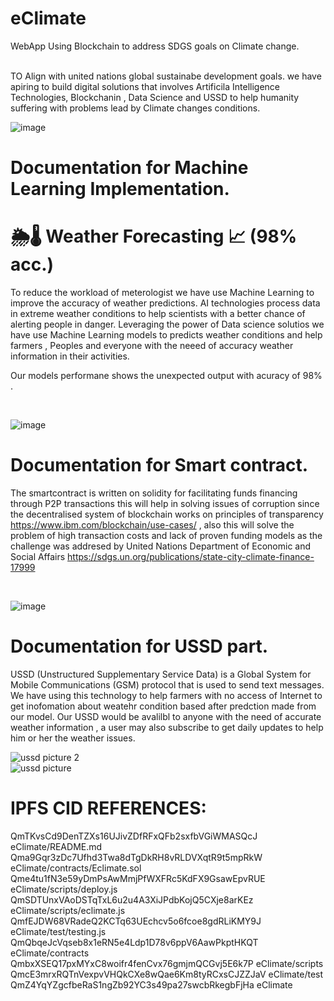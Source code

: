 # eClimate
WebApp Using Blockchain to address SDGS goals on Climate change.

<br/>
TO Align with united nations global sustainabe development goals. we have apiring to build digital solutions that involves Artificila Intelligence Technologies, Blockchanin , Data Science and USSD to help humanity suffering with problems lead by Climate changes conditions.

![image](https://user-images.githubusercontent.com/88959075/204125396-787bc7be-97e0-4740-aba6-c36bc0ee27c4.png)


# Documentation for Machine Learning Implementation.

# 🌦🌡 Weather Forecasting 📈 (98% acc.)

To reduce the workload of meterologist we have use Machine Learning to improve the accuracy of weather predictions. AI technologies process data in extreme weather conditions to help scientists with a better chance of alerting people in danger.
Leveraging the power of Data science solutios we have use Machine Learning models to predicts weather conditions and help farmers , Peoples and everyone with the neeed of accuracy weather information in their activities.
<br/>

Our models performane shows the unexpected output with acuracy of 98% . 

<br/>


![image](https://user-images.githubusercontent.com/88959075/204123418-878d443e-45f1-4b79-a8b9-ff3d0c1a461a.png) 








# Documentation for Smart contract.
The smartcontract is written on solidity for facilitating funds financing through P2P transactions
this will help in solving issues of corruption since the decentralised system of blockchain works on 
principles of transparency https://www.ibm.com/blockchain/use-cases/ , also this will solve the problem of
high transaction costs and lack of proven funding models as the challenge was addresed by United Nations Department 
of Economic and Social Affairs https://sdgs.un.org/publications/state-city-climate-finance-17999

<br/>

![image](https://user-images.githubusercontent.com/88959075/204123884-7e4c3e06-c052-4923-837a-d8b28e664aa6.png)


# Documentation for USSD part.

USSD (Unstructured Supplementary Service Data) is a Global System for Mobile Communications (GSM) protocol that is used to send text messages.
We have using this technology to help farmers with no access of Internet to get inofomation about weatehr condition based after predction made from our model.
Our USSD would be avalilbl to anyone with the need of accurate weather information , a user may also subscribe to get daily updates to help him or her the weather issues.


![ussd picture 2](https://user-images.githubusercontent.com/88959075/204124343-ca01b056-d74f-42a8-b79c-682854c91f8d.png)
<br/>
![ussd picture](https://user-images.githubusercontent.com/88959075/204124371-8172509b-3887-4fb9-8499-ee3e96e4dcd5.png)


# IPFS CID REFERENCES:

 QmTKvsCd9DenTZXs16UJivZDfRFxQFb2sxfbVGiWMASQcJ eClimate/README.md
 Qma9Gqr3zDc7Ufhd3Twa8dTgDkRH8vRLDVXqtR9t5mpRkW eClimate/contracts/Eclimate.sol
 Qme4tu1fN3e59yDmPsAwMmjPfWXFRc5KdFX9GsawEpvRUE eClimate/scripts/deploy.js
 QmSDTUnxVAoDSTqTxL6u2u4A3XiJPdbKojQ5CXje8arKEz eClimate/scripts/eclimate.js
 QmfEJDW68VRadeQ2KCTq63UEchcv5o6fcoe8gdRLiKMY9J eClimate/test/testing.js
 QmQbqeJcVqseb8x1eRN5e4Ldp1D78v6ppV6AawPkptHKQT eClimate/contracts
 QmbxXSEQ17pxMYxC8woifr4fenCvx76gmjmQCGvj5E6k7P eClimate/scripts
 QmcE3mrxRQTnVexpvVHQkCXe8wQae6Km8tyRCxsCJZZJaV eClimate/test
 QmZ4YqYZgcfbeRaS1ngZb92YC3s49pa27swcbRkegbFjHa eClimate

